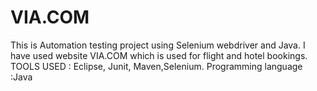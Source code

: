 # VIA.COM
This is Automation testing project using Selenium webdriver and Java.
I have used website VIA.COM which is used for flight and hotel bookings.
TOOLS USED : Eclipse, Junit, Maven,Selenium.
Programming language :Java

